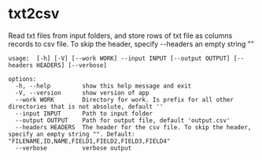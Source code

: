 # txt2csv

Read txt files from input folders, and store rows of txt file as columns records to csv file.
To skip the header, specify --headers an empty string ""

```
usage:  [-h] [-V] [--work WORK] --input INPUT [--output OUTPUT] [--headers HEADERS] [--verbose]

options:
  -h, --help         show this help message and exit
  -V, --version      show version of app
  --work WORK        Directory for work. Is prefix for all other directories that is not absolute, default ''
  --input INPUT      Path to input folder
  --output OUTPUT    Path for output file, default 'output.csv'
  --headers HEADERS  The header for the csv file. To skip the header, specify an empty string "". Default: "FILENAME,ID,NAME,FIELD1,FIELD2,FIELD3,FIELD4"
  --verbose          verbose output

```
